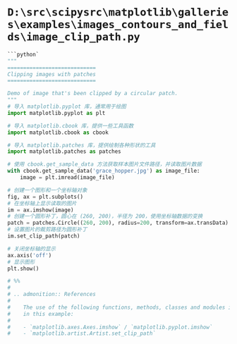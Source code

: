# `D:\src\scipysrc\matplotlib\galleries\examples\images_contours_and_fields\image_clip_path.py`

```py
```python`
"""
============================
Clipping images with patches
============================

Demo of image that's been clipped by a circular patch.
"""
# 导入 matplotlib.pyplot 库，通常用于绘图
import matplotlib.pyplot as plt

# 导入 matplotlib.cbook 库，提供一些工具函数
import matplotlib.cbook as cbook

# 导入 matplotlib.patches 库，提供绘制各种形状的工具
import matplotlib.patches as patches

# 使用 cbook.get_sample_data 方法获取样本图片文件路径，并读取图片数据
with cbook.get_sample_data('grace_hopper.jpg') as image_file:
    image = plt.imread(image_file)

# 创建一个图形和一个坐标轴对象
fig, ax = plt.subplots()
# 在坐标轴上显示读取的图片
im = ax.imshow(image)
# 创建一个圆形补丁，圆心在 (260, 200)，半径为 200，使用坐标轴数据的变换
patch = patches.Circle((260, 200), radius=200, transform=ax.transData)
# 设置图片的裁剪路径为圆形补丁
im.set_clip_path(patch)

# 关闭坐标轴的显示
ax.axis('off')
# 显示图形
plt.show()

# %%
#
# .. admonition:: References
#
#    The use of the following functions, methods, classes and modules is shown
#    in this example:
#
#    - `matplotlib.axes.Axes.imshow` / `matplotlib.pyplot.imshow`
#    - `matplotlib.artist.Artist.set_clip_path`
```